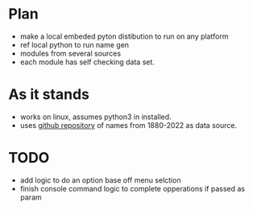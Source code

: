 # Plan
- make a local embeded pyton distibution to run on any platform
- ref local python to run name gen
- modules from several sources
- each module has self checking data set.

# As it stands
- works on linux, assumes python3 in installed.
- uses  [github repository](https://github.com/aruljohn/popular-baby-names.git) of names from 1880-2022 as data source.

# TODO
- add logic to do an option base off menu selction
- finish console command logic to complete opperations if passed as param